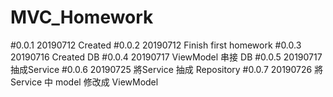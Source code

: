 # MVC_Homework
#0.0.1 20190712 Created
#0.0.2 20190712 Finish first homework
#0.0.3 20190716 Created DB
#0.0.4 20190717 ViewModel 串接 DB
#0.0.5 20190717 抽成Service
#0.0.6 20190725 將Service 抽成 Repository
#0.0.7 20190726 將Service 中 model 修改成 ViewModel 